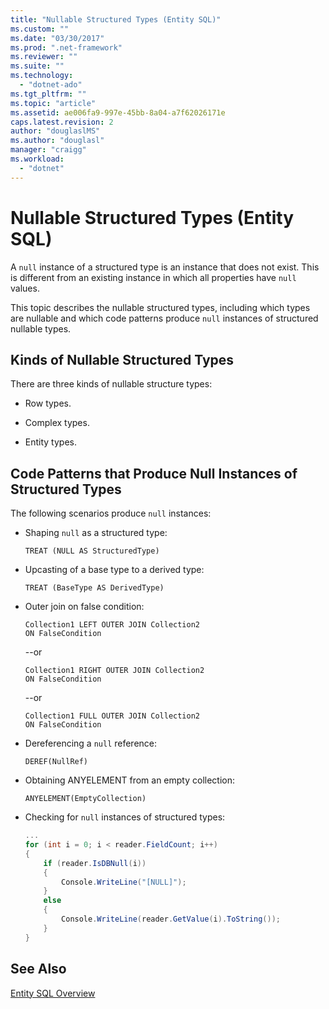 ```yaml
---
title: "Nullable Structured Types (Entity SQL)"
ms.custom: ""
ms.date: "03/30/2017"
ms.prod: ".net-framework"
ms.reviewer: ""
ms.suite: ""
ms.technology: 
  - "dotnet-ado"
ms.tgt_pltfrm: ""
ms.topic: "article"
ms.assetid: ae006fa9-997e-45bb-8a04-a7f62026171e
caps.latest.revision: 2
author: "douglaslMS"
ms.author: "douglasl"
manager: "craigg"
ms.workload: 
  - "dotnet"
---
```

# Nullable Structured Types (Entity SQL)
A `null` instance of a structured type is an instance that does not exist. This is different from an existing instance in which all properties have `null` values.  
  
 This topic describes the nullable structured types, including which types are nullable and which code patterns produce `null` instances of structured nullable types.  
  
## Kinds of Nullable Structured Types  
 There are three kinds of nullable structure types:  
  
-   Row types.  
  
-   Complex types.  
  
-   Entity types.  
  
## Code Patterns that Produce Null Instances of Structured Types  
 The following scenarios produce `null` instances:  
  
-   Shaping `null` as a structured type:  
  
    ```  
    TREAT (NULL AS StructuredType)  
    ```  
  
-   Upcasting of a base type to a derived type:  
  
    ```  
    TREAT (BaseType AS DerivedType)  
    ```  
  
-   Outer join on false condition:  
  
    ```  
    Collection1 LEFT OUTER JOIN Collection2  
    ON FalseCondition  
    ```  
  
     --or  
  
    ```  
    Collection1 RIGHT OUTER JOIN Collection2  
    ON FalseCondition  
    ```  
  
     --or  
  
    ```  
    Collection1 FULL OUTER JOIN Collection2  
    ON FalseCondition  
    ```  
  
-   Dereferencing a `null` reference:  
  
    ```  
    DEREF(NullRef)  
    ```  
  
-   Obtaining ANYELEMENT from an empty collection:  
  
    ```  
    ANYELEMENT(EmptyCollection)  
    ```  
  
-   Checking for `null` instances of structured types:  
  
    ```csharp  
    ...  
    for (int i = 0; i < reader.FieldCount; i++)  
    {  
        if (reader.IsDBNull(i))  
        {  
            Console.WriteLine("[NULL]");  
        }  
        else  
        {  
            Console.WriteLine(reader.GetValue(i).ToString());  
        }  
    }  
    ```  
  
## See Also  
 [Entity SQL Overview](../../../../../../docs/framework/data/adonet/ef/language-reference/entity-sql-overview.md)
